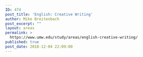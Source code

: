 ```yaml
---
ID: 474
post_title: 'English: Creative Writing'
author: Mike Breitenbach
post_excerpt: ""
layout: areas
permalink: >
  https://www.umw.edu/study/areas/english-creative-writing/
published: true
post_date: 2018-12-04 22:09:00
---
```


<!-- Types Custom Fields: -->

<!-- End Types Custom Fields -->